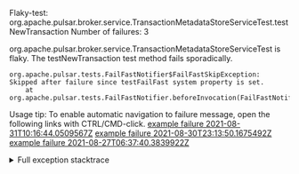         
Flaky-test: org.apache.pulsar.broker.service.TransactionMetadataStoreServiceTest.testNewTransaction
Number of failures: 3

org.apache.pulsar.broker.service.TransactionMetadataStoreServiceTest is flaky. The testNewTransaction test method fails sporadically.

```
org.apache.pulsar.tests.FailFastNotifier$FailFastSkipException: Skipped after failure since testFailFast system property is set.
	at org.apache.pulsar.tests.FailFastNotifier.beforeInvocation(FailFastNotifier.java:88)

```

Usage tip: To enable automatic navigation to failure message, open the following links with CTRL/CMD-click.
[example failure 2021-08-31T10:16:44.0509567Z](https://github.com/apache/pulsar/runs/3471501156?check_suite_focus=true#step:10:2541)
[example failure 2021-08-30T23:13:50.1675492Z](https://github.com/apache/pulsar/runs/3467152431?check_suite_focus=true#step:9:1861)
[example failure 2021-08-27T06:37:40.3839922Z](https://github.com/apache/pulsar/runs/3440411059?check_suite_focus=true#step:9:3783)


<details>
<summary>Full exception stacktrace</summary>
<code><pre>
org.apache.pulsar.tests.FailFastNotifier$FailFastSkipException: Skipped after failure since testFailFast system property is set.
	at org.apache.pulsar.tests.FailFastNotifier.beforeInvocation(FailFastNotifier.java:88)

</pre></code>
</details>

